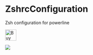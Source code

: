 # ZshrcConfiguration

Zsh configuration for powerline

<a href='https://ko-fi.com/B0B2TZMH' target='_blank'><img height='36' style='border:0px;height:36px;' src='https://az743702.vo.msecnd.net/cdn/kofi1.png?v=2' border='0' alt='Buy Me a Coffee at ko-fi.com' /></a>

<img src="https://s19.postimg.cc/t899r03tv/Screenshot_2017-08-17_12-11-01.png"/>
